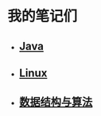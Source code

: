 # 我的笔记们

- ## [Java](./Java/Java.md)

- ## [Linux](./Linux/Linux.md)

- ## [数据结构与算法](./数据结构与算法/数据结构与算法.md)
